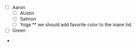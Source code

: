  - [ ] Aaron
     - [ ] AUstin
     - [ ] Salmon
     - [ ] Yoga
** we should add favorite color to the inane list
- [ ] Green
- 
